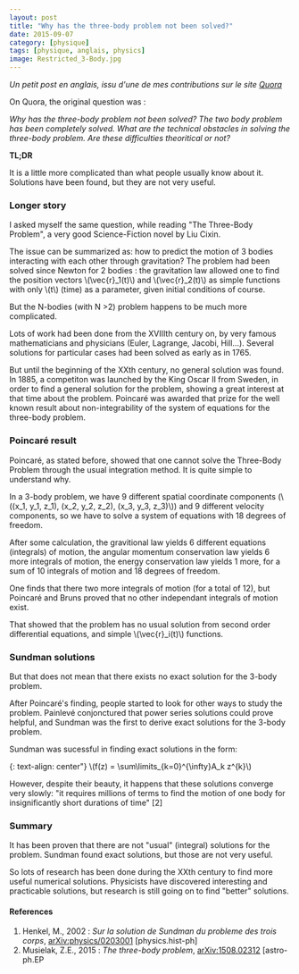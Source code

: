 ```yaml
---
layout: post
title: "Why has the three-body problem not been solved?"
date: 2015-09-07
category: [physique]
tags: [physique, anglais, physics]
image: Restricted_3-Body.jpg
---
```

*Un petit post en anglais, issu d'une de mes contributions sur le site [Quora](http://www.quora.com/Julien-Bordet/answers)*

On Quora, the original question was :

*Why has the three-body problem not been solved? The two body problem has been completely solved. What are the technical obstacles in solving the three-body problem. Are these difficulties theoritical or not?*

**TL;DR**

It is a little more complicated than what people usually know about it. Solutions have been found, but they are not very useful.

<!--more-->

### Longer story ###

I asked myself the same question, while reading "The Three-Body Problem", a very good Science-Fiction novel by Liu Cixin.

The issue can be summarized as: how to predict the motion of 3 bodies interacting with each other through gravitation?  The problem had been solved since Newton for 2 bodies : the gravitation law allowed one to find the position vectors \\(\vec{r}_1(t)\\) and \\(\vec{r}_2(t)\\) as simple functions with only \\(t\\) (time) as a parameter, given initial conditions of course.

But the N-bodies (with N >2) problem happens to be much more complicated.

Lots of work had been done from the XVIIIth century on, by very famous mathematicians and physicians (Euler, Lagrange, Jacobi, Hill...). Several solutions for particular cases had been solved as early as in 1765.

But until the beginning of the XXth century, no general solution was found. In 1885, a competiton was launched by the King Oscar II from Sweden, in order to find a general solution for the problem, showing a great interest at that time about the problem. Poincaré was awarded that prize for the well known result about non-integrability of the system of equations for the three-body problem.

### Poincaré result ###

Poincaré, as stated before, showed that one cannot solve the Three-Body Problem through the usual integration method. It is quite simple to understand why. 

In a 3-body problem, we have 9 different spatial coordinate components (\\((x_1, y_1, z_1), (x_2, y_2, z_2), (x_3, y_3, z_3)\\)) and 9 different velocity components, so we have to solve a system of equations with 18 degrees of freedom.

After some calculation, the gravitional law yields 6 different equations (integrals) of motion, the angular momentum conservation law yields 6 more integrals of motion, the energy conservation law yields 1 more, for a sum of 10 integrals of motion and 18 degrees of freedom. 

One finds that there two more integrals of motion (for a total of 12), but Poincaré and Bruns proved that no other independant integrals of motion exist.

That showed that the problem has no usual solution from second order differential equations, and simple \\(\vec{r}_i(t)\\) functions.

### Sundman solutions ###

But that does not mean that there exists no exact solution for the 3-body problem.

After Poincaré's finding, people started to look for other ways to study the problem. Painlevé conjonctured that power series solutions could prove helpful, and Sundman was the first to derive exact solutions for the 3-body problem.

Sundman was sucessful in finding exact solutions in the form:

{: text-align: center"} 
\\(f(z) = \sum\limits_{k=0}^{\infty}A_k z^{k}\\)

However, despite their beauty, it happens that these solutions converge very slowly: "it requires millions of terms to find the motion of one body for insignificantly short durations of time" [2]

### Summary ###

It has been proven that there are not "usual" (integral) solutions for the problem. Sundman found exact solutions, but those are not very useful. 

So lots of research has been done during the XXth century to find more useful numerical solutions. Physicists have discovered interesting and practicable solutions, but research is still going on to find "better" solutions.

#### References ####
1. Henkel, M., 2002 : *Sur la solution de Sundman du probleme des trois corps*, [arXiv:physics/0203001](http://arxiv.org/abs/0203001) [physics.hist-ph]
2. Musielak, Z.E., 2015 : *The three-body problem*, [arXiv:1508.02312](http://arxiv.org/abs/1508.02312) [astro-ph.EP
